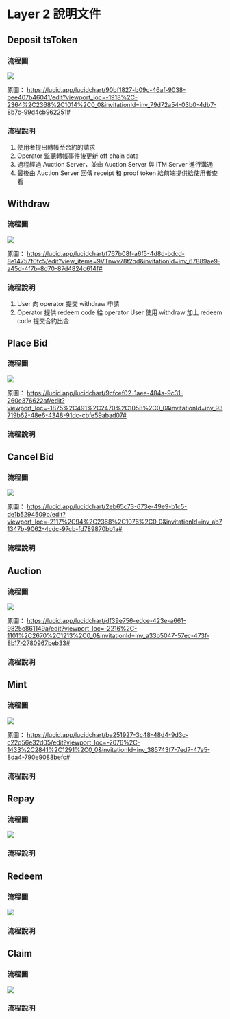 # Layer 2 說明文件

## Deposit tsToken
### 流程圖
![](https://i.imgur.com/AfP1Iw3.png)


原圖：
https://lucid.app/lucidchart/90bf1827-b09c-46af-9038-bee407b46041/edit?viewport_loc=-1918%2C-2364%2C2368%2C1014%2C0_0&invitationId=inv_79d72a54-03b0-4db7-8b7c-99d4cb962251#

### 流程說明
1. 使用者提出轉帳至合約的請求
2. Operator 監聽轉帳事件後更新 off chain data 
3. 過程經過 Auction Server，並由 Auction Server 與 ITM Server 進行溝通
4. 最後由 Auction Server 回傳 receipt 和 proof token 給前端提供給使用者查看


## Withdraw
### 流程圖
![](https://i.imgur.com/qbHTzRS.png)

原圖：
https://lucid.app/lucidchart/f767b08f-a6f5-4d8d-bdcd-8e14757f0fc5/edit?view_items=9VTnwv78t2qd&invitationId=inv_67889ae9-a45d-4f7b-8d70-87d4824c614f#

### 流程說明
1. User 向 operator 提交 withdraw 申請 
2. Operator 提供 redeem code 給 operator User 使⽤ withdraw 加上 redeem code 提交合約出⾦ 

## Place Bid
### 流程圖
![](https://i.imgur.com/1if4ZyC.png)

原圖：
https://lucid.app/lucidchart/9cfcef02-1aee-484a-9c31-260c376622af/edit?viewport_loc=-1875%2C491%2C2470%2C1058%2C0_0&invitationId=inv_93719b62-48e6-4348-91dc-cbfe59abad07#

### 流程說明

## Cancel Bid
### 流程圖
![](https://i.imgur.com/6QNdEbz.png)

原圖：
https://lucid.app/lucidchart/2eb65c73-673e-49e9-b1c5-de1b5294509b/edit?viewport_loc=-2117%2C94%2C2368%2C1076%2C0_0&invitationId=inv_ab71347b-9062-4cdc-97cb-fd789870bb1a#

### 流程說明

## Auction
### 流程圖
![](https://i.imgur.com/7pl81IA.png)

原圖：
https://lucid.app/lucidchart/df39e756-edce-423e-a661-9825e861149a/edit?viewport_loc=-2216%2C-1101%2C2670%2C1213%2C0_0&invitationId=inv_a33b5047-57ec-473f-8b17-2780967beb33#

### 流程說明

## Mint
### 流程圖
![](https://i.imgur.com/3ucHlXG.png)

原圖：
https://lucid.app/lucidchart/ba251927-3c48-48d4-9d3c-c22d56e32d05/edit?viewport_loc=-2076%2C-1433%2C2841%2C1291%2C0_0&invitationId=inv_385743f7-7ed7-47e5-8da4-790e9088befc#

### 流程說明

## Repay
### 流程圖
![](https://i.imgur.com/ZTGLhIy.png)

### 流程說明

## Redeem
### 流程圖
![](https://i.imgur.com/3yx53Rs.png)

### 流程說明

## Claim
### 流程圖
![](https://i.imgur.com/hJxWOBK.png)

### 流程說明
